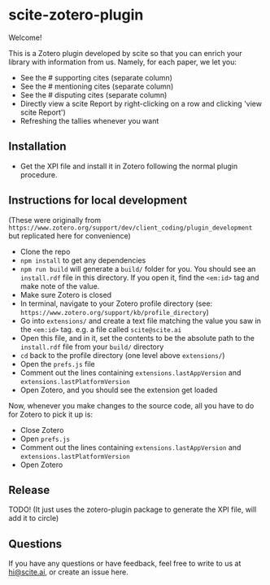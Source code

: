 # scite-zotero-plugin

Welcome!

This is a Zotero plugin developed by scite so that you can enrich your library with information from us. Namely, for each paper, we let you:
- See the # supporting cites (separate column)
- See the # mentioning cites (separate column)
- See the # disputing cites (separate column)
- Directly view a scite Report by right-clicking on a row and clicking 'view scite Report')
- Refreshing the tallies whenever you want

## Installation

- Get the XPI file and install it in Zotero following the normal plugin procedure.

## Instructions for local development

(These were originally from `https://www.zotero.org/support/dev/client_coding/plugin_development` but replicated here for convenience)

- Clone the repo
- `npm install` to get any dependencies
- `npm run build` will generate a `build/` folder for you. You should see an `install.rdf` file in this directory. If you open it, find the `<em:id>` tag and make note of the value.
- Make sure Zotero is closed
- In terminal, navigate to your Zotero profile directory (see: `https://www.zotero.org/support/kb/profile_directory`)
- Go into `extensions/` and create a text file matching the value you saw in the `<em:id>` tag. e.g. a file called `scite@scite.ai`
- Open this file, and in it, set the contents to be the absolute path to the `install.rdf` file from your `build/` directory
- `cd` back to the profile directory (one level above `extensions/`)
- Open the `prefs.js` file
- Comment out the lines containing `extensions.lastAppVersion` and `extensions.lastPlatformVersion`
- Open Zotero, and you should see the extension get loaded

Now, whenever you make changes to the source code, all you have to do for Zotero to pick it up is:
- Close Zotero
- Open `prefs.js`
- Comment out the lines containing `extensions.lastAppVersion` and `extensions.lastPlatformVersion`
- Open Zotero

## Release

TODO! (It just uses the zotero-plugin package to generate the XPI file, will add it to circle)

## Questions

If you have any questions or have feedback, feel free to write to us at hi@scite.ai, or create an issue here.